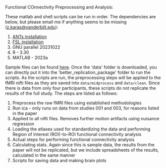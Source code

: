 Functional COnnectivity Preprocessing and Analysis:

These matlab and shell scripts can be run in order. The dependencies are below, but please email me if anything seems to be missing (z.karas@vanderbilt.edu): 
1. [ANTs installation](https://github.com/ANTsX/ANTs/wiki/Compiling-ANTs-on-Linux-and-Mac-OS) 
2. [FSL installation](https://fsl.fmrib.ox.ac.uk/fsl/docs/#/install/index)
3. GNU parallel 20231022 
4. R - 3.30 
5. MATLAB - 2023a

Sample files can be found [here](https://drive.google.com/drive/folders/1cLQb45ozPdKxg0cbibWzD2cuI9EO3bts?usp=sharing). Once the 'data' folder is downloaded, you can directly put it into the 'better_replication_package' folder to run the scripts. As the scripts are run, the preprocessing steps will be applied to the fMRI nifti files as they are saved into `data/midprocess` and `data/clean`. Since there is data from only four participants, these scripts do not replicate the results of the full study. The steps are listed as follows:

1. Preprocess the raw fMRI files using established methodologies
2. Run ica - only runs on data from studies 001 and 003, for reasons listed in the paper
3. Applied to all nifti files. Removes further motion artifacts using nuisance regression
4. Loading the atlases used for standardizing the data and performing Region of Interest (ROI)-to-ROI functional connectivity analysis
5. Actual steps for performing functional connectivity analysis
6. Calculating stats. Again since this is sample data, the results from the paper will not be replicated, but we include spreadsheets of the results, calculated in the same manner
7. Scripts for saving data and making brain plots


